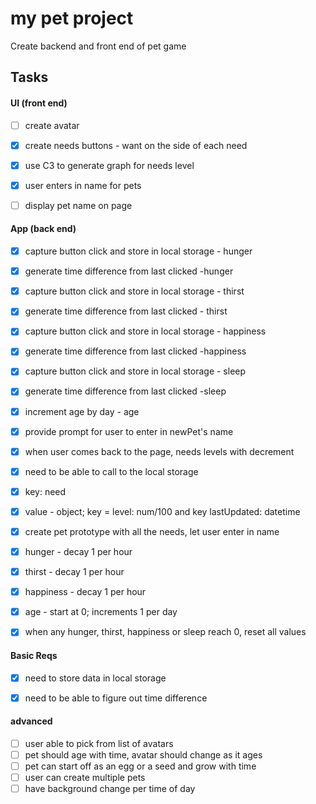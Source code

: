 # my pet project
Create backend and front end of pet game

## Tasks

#### UI (front end)
- [ ] create avatar
- [x] create needs buttons - want on the side of each need
- [x] use C3 to generate graph for needs level
- [x] user enters in name for pets
- [ ] display pet name on page



#### App (back end)
- [x] capture button click and store in local storage - hunger
- [x] generate time difference from last clicked -hunger
- [x] capture button click and store in local storage - thirst
- [x] generate time difference from last clicked - thirst
- [x] capture button click and store in local storage - happiness
- [x] generate time difference from last clicked -happiness
- [x] capture button click and store in local storage - sleep
- [x] generate time difference from last clicked -sleep
- [x] increment age by day - age
- [x] provide prompt for user to enter in newPet's name
- [x] when user comes back to the page, needs levels with decrement
- [x] need to be able to call to the local storage
- [x] key: need
- [x] value - object; key = level: num/100 and key lastUpdated: datetime
- [x] create pet prototype with all the needs, let user enter in name
- [x] hunger - decay 1 per hour
- [x] thirst - decay 1 per hour
- [x] happiness - decay 1 per hour
- [x] age - start at 0; increments 1 per day
- [x] when any hunger, thirst, happiness or sleep reach 0, reset all values


#### Basic Reqs
- [x] need to store data in local storage
- [x] need to be able to figure out time difference


#### advanced
- [ ] user able to pick from list of avatars
- [ ] pet should age with time, avatar should change as it ages
- [ ] pet can start off as an egg or a seed and grow with time
- [ ] user can create multiple pets
- [ ] have background change per time of day